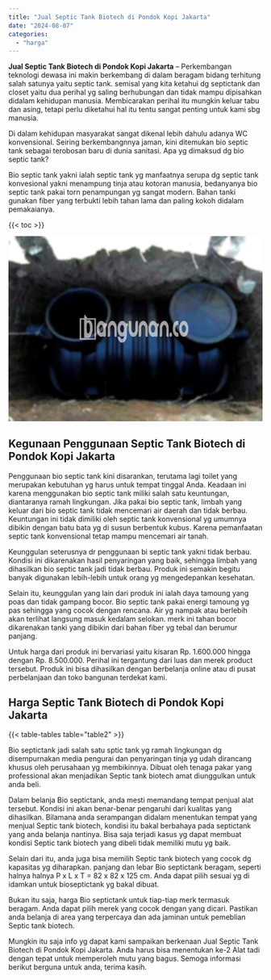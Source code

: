 ```yaml
---
title: "Jual Septic Tank Biotech di Pondok Kopi Jakarta"
date: "2024-08-07"
categories: 
  - "harga"
---
```


**Jual Septic Tank Biotech di Pondok Kopi Jakarta** – Perkembangan teknologi dewasa ini makin berkembang di dalam beragam bidang terhitung salah satunya yaitu septic tank. semisal yang kita ketahui dg septictank dan closet yaitu dua perihal yg saling berhubungan dan tidak mampu dipisahkan didalam kehidupan manusia. Membicarakan perihal itu mungkin keluar tabu dan asing, tetapi perlu diketahui hal itu tentu sangat penting untuk kami sbg manusia.

Di dalam kehidupan masyarakat sangat dikenal lebih dahulu adanya WC konvensional. Seiring berkembangnnya jaman, kini ditemukan bio septic tank sebagai terobosan baru di dunia sanitasi. Apa yg dimaksud dg bio septic tank?

Bio septic tank yakni ialah septic tank yg manfaatnya serupa dg septic tank konvesional yakni menampung tinja atau kotoran manusia, bedanyanya bio septic tank pakai torn penampungan yg sangat modern. Bahan tanki gunakan fiber yang terbukti lebih tahan lama dan paling kokoh didalam pemakaianya.

{{< toc >}}

![Jual Septic Tank Biotech di Pondok Kopi Jakarta](/images/jual-bio-septictank-29.png)

## Kegunaan Penggunaan Septic Tank Biotech di Pondok Kopi Jakarta

Penggunaan bio septic tank kini disarankan, terutama lagi toilet yang merupakan kebutuhan yg harus untuk tempat tinggal Anda. Keadaan ini karena menggunakan bio septic tank miliki salah satu keuntungan, diantaranya ramah lingkungan. Jika pakai bio septic tank, limbah yang keluar dari bio septic tank tidak mencemari air daerah dan tidak berbau. Keuntungan ini tidak dimiliki oleh septic tank konvensional yg umumnya dibikin dengan batu bata yg di susun berbentuk kubus. Karena pemanfaatan septic tank konvensional tetap mampu mencemari air tanah.

Keunggulan seterusnya dr penggunaan bi septic tank yakni tidak berbau. Kondisi ini dikarenakan hasil penyaringan yang baik, sehingga limbah yang dihasilkan bio septic tank jadi tidak berbau. Produk ini semakin begitu banyak digunakan lebih-lebih untuk orang yg mengedepankan kesehatan.

Selain itu, keunggulan yang lain dari produk ini ialah daya tamoung yang poas dan tidak gampang bocor. Bio septic tank pakai energi tamoung yg pas sehingga yang cocok dengan rencana. Air yg nampak atau berlebih akan terlihat langsung masuk kedalam selokan. merk ini tahan bocor dikarenakan tanki yang dibikin dari bahan fiber yg tebal dan berumur panjang.

Untuk harga dari produk ini bervariasi yaitu kisaran Rp. 1.600.000 hingga dengan Rp. 8.500.000. Perihal ini tergantung dari luas dan merek product tersebut. Produk ini bisa dihasilkan dengan berbelanja online atau di pusat perbelanjaan dan toko bangunan terdekat kami.

## Harga Septic Tank Biotech di Pondok Kopi Jakarta

{{< table-tables table="table2" >}}

Bio septictank jadi salah satu sptic tank yg ramah lingkungan dg disempurnakan media pengurai dan penyaringan tinja yg udah dirancang khusus oleh perusahaan yg membikinnya. Dibuat oleh tenaga pakar yang professional akan menjadikan Septic tank biotech amat diunggulkan untuk anda beli.

Dalam belanja Bio septictank, anda mesti memandang tempat penjual alat tersebut. Kondisi ini akan benar-benar pengaruhi dari kualitas yang dihasilkan. Bilamana anda serampangan didalam menentukan tempat yang menjual Septic tank biotech, kondisi itu bakal berbahaya pada septictank yang anda belanja nantinya. Bisa saja terjadi kasus yg dapat membuat kondisi Septic tank biotech yang dibeli tidak memiliki mutu yg baik.

Selain dari itu, anda juga bisa memilih Septic tank biotech yang cocok dg kapasitas yg diharapkan. panjang dan lebar Bio septictank beragam, seperti halnya halnya P x L x T = 82 x 82 x 125 cm. Anda dapat pilih sesuai yg di idamkan untuk bioseptictank yg bakal dibuat.

Bukan itu saja, harga Bio septictank untuk tiap-tiap merk termasuk beragam. Anda dapat pilih merek yang cocok dengan yang dicari. Pastikan anda belanja di area yang terpercaya dan ada jaminan untuk pemeblian Septic tank biotech.

Mungkin itu saja info yg dapat kami sampaikan berkenaan Jual Septic Tank Biotech di Pondok Kopi Jakarta. Anda harus bisa menentukan ke-2 Alat tadi dengan tepat untuk memperoleh mutu yang bagus. Semoga informasi berikut berguna untuk anda, terima kasih.
